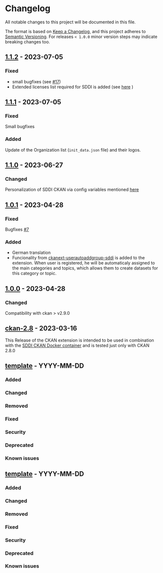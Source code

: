 # Changelog

All notable changes to this project will be documented in this file.

The format is based on [Keep a Changelog](https://keepachangelog.com/en/1.0.0/),
and this project adheres to [Semantic Versioning](https://semver.org/spec/v2.0.0.html).
For releases `< 1.0.0` minor version steps may indicate breaking changes too.

## [1.1.2] - 2023-07-05
### Fixed
- small bugfixes (see [#17](https://github.com/tum-gis/ckanext-grouphierarchy-sddi/issues/17))
-  Extended licenses list required for SDDI is added (see [here](https://github.com/tum-gis/ckanext-grouphierarchy-sddi/blob/main/ckanext/grouphierarchy/licenses_SDDI.json) )

## [1.1.1] - 2023-07-05
### Fixed
Small bugfixes

### Added
Update of the Organization list (`init_data.json` file) and their logos.

## [1.1.0] - 2023-06-27

### Changed
Personalization of SDDI CKAN via config variables mentioned [here](https://github.com/tum-gis/ckanext-grouphierarchy-sddi/issues/8)

## [1.0.1] - 2023-04-28

### Fixed
Bugfixes [#7](https://github.com/tum-gis/ckanext-grouphierarchy-sddi/pull/7)

### Added
- German translation
- Funcionality from [ckanext-userautoaddgroup-sddi](https://github.com/tum-gis/ckanext-userautoaddgroup-sddi) is added to the extension. When user is registered, he will be automaticaly assigned to the main categories and topics, which allows them to create datasets for this category or topic.

## [1.0.0] - 2023-04-28

### Changed
Compatibility with ckan > v2.9.0

## [ckan-2.8] - 2023-03-16

This Release of the CKAN extension is intended to be used in combination with the [SDDI CKAN Docker container](https://github.com/tum-gis/SDDI-CKAN-Docker) and is tested just only with CKAN 2.8.0

## [template] - YYYY-MM-DD

### Added

### Changed

### Removed

### Fixed

### Security

### Deprecated

### Known issues

## [template] - YYYY-MM-DD

### Added

### Changed

### Removed

### Fixed

### Security

### Deprecated

### Known issues

[Unreleased]: https://github.com/tum-gis/ckanext-grouphierarchy-sddi/compare/0.0.5...HEAD
[1.1.2]: https://github.com/tum-gis/ckanext-grouphierarchy-sddi/compare/1.1.1...1.1.2
[1.1.1]: https://github.com/tum-gis/ckanext-grouphierarchy-sddi/compare/1.1.0...1.1.1
[1.1.0]: https://github.com/tum-gis/ckanext-grouphierarchy-sddi/compare/1.0.1...1.1.0
[1.0.1]: https://github.com/tum-gis/ckanext-grouphierarchy-sddi/compare/1.0.0...1.0.1
[1.0.0]: https://github.com/tum-gis/ckanext-grouphierarchy-sddi/compare/ckan-2.8...1.0.0
[ckan-2.8]: https://github.com/tum-gis/ckanext-grouphierarchy-sddi/releases/ckan-2.8
[template]: https://keepachangelog.com/en/1.0.0/

